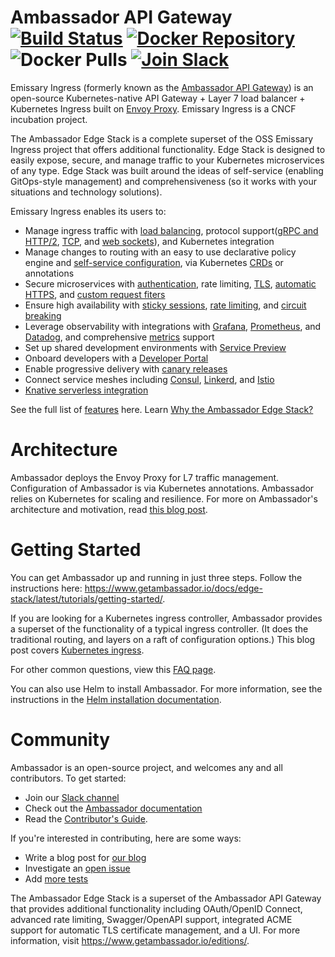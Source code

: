 Ambassador API Gateway [![Build Status][build-status]][build-pages] [![Docker Repository][docker-latest]][docker-repo] ![Docker Pulls][docker-pulls] [![Join Slack][slack-join]][slack-url]
==========

[build-pages]:   https://travis-ci.org/datawire/ambassador
[build-status]:  https://travis-ci.org/datawire/ambassador.png?branch=master
[docker-repo]:   https://hub.docker.com/repository/docker/datawire/ambassador
[docker-latest]: https://img.shields.io/docker/v/datawire/ambassador?sort=semver
[docker-pulls]:  https://img.shields.io/docker/pulls/datawire/ambassador
[slack-url]:     https://d6e.co/slack
[slack-join]:    https://img.shields.io/badge/slack-join-orange.svg


Emissary Ingress (formerly known as the [Ambassador API Gateway](https://www.getambassador.io)) is an open-source Kubernetes-native API Gateway + Layer 7 load balancer + Kubernetes Ingress built on [Envoy Proxy](https://www.envoyproxy.io). Emissary Ingress is a CNCF incubation project.

The Ambassador Edge Stack is a complete superset of the OSS Emissary Ingress project that offers additional functionality. Edge Stack is designed to easily expose, secure, and manage traffic to your Kubernetes microservices of any type. Edge Stack was built around the ideas of self-service (enabling GitOps-style management) and comprehensiveness (so it works with your situations and technology solutions). 

Emissary Ingress enables its users to:

* Manage ingress traffic with [load balancing](https://www.getambassador.io/docs/edge-stack/latest/topics/running/load-balancer/#load-balancing-in-ambassador-edge-stack), protocol support([gRPC and HTTP/2](https://www.getambassador.io/docs/edge-stack/latest/howtos/grpc/), [TCP](https://www.getambassador.io/docs/edge-stack/latest/topics/using/tcpmappings/), and [web sockets](https://www.getambassador.io/docs/edge-stack/latest/topics/using/tcpmappings/)), and Kubernetes integration
* Manage changes to routing with an easy to use declarative policy engine and [self-service configuration](https://www.getambassador.io/docs/edge-stack/latest/topics/using/mappings/), via Kubernetes [CRDs](https://www.getambassador.io/docs/edge-stack/latest/topics/using/edge-policy-console/) or annotations 
* Secure microservices with [authentication](https://www.getambassador.io/docs/edge-stack/latest/topics/running/services/auth-service/), rate limiting, [TLS](https://www.getambassador.io/docs/edge-stack/latest/howtos/tls-termination/), [automatic HTTPS](https://www.getambassador.io/docs/edge-stack/latest/topics/running/host-crd/), and [custom request fiters](https://www.getambassador.io/docs/edge-stack/latest/howtos/filter-dev-guide/#developing-custom-filters-for-routing)
* Ensure high availability with [sticky sessions](https://www.getambassador.io/docs/edge-stack/latest/topics/running/load-balancer/#sticky-sessions--session-affinity), [rate limiting](https://www.getambassador.io/docs/edge-stack/latest/topics/running/services/rate-limit-service/), and [circuit breaking](https://www.getambassador.io/docs/edge-stack/latest/topics/using/circuit-breakers/)
* Leverage observability with integrations with [Grafana](https://www.getambassador.io/docs/edge-stack/latest/topics/running/statistics/#grafana), [Prometheus](https://www.getambassador.io/docs/edge-stack/latest/topics/running/statistics/#prometheus), and [Datadog](https://www.getambassador.io/docs/edge-stack/latest/topics/running/statistics/#datadog), and comprehensive [metrics](https://www.getambassador.io/docs/edge-stack/latest/topics/running/statistics/) support
* Set up shared development environments with [Service Preview](https://www.getambassador.io/docs/edge-stack/latest/topics/using/edgectl/)
* Onboard developers with a [Developer Portal](https://www.getambassador.io/docs/edge-stack/latest/topics/using/dev-portal/)
* Enable progressive delivery with [canary releases](https://www.getambassador.io/docs/edge-stack/latest/topics/using/canary/)
* Connect service meshes including [Consul](https://www.getambassador.io/docs/edge-stack/latest/howtos/consul/), [Linkerd](https://www.getambassador.io/docs/edge-stack/latest/howtos/linkerd2/), and [Istio](https://www.getambassador.io/docs/edge-stack/latest/howtos/istio/)
* [Knative serverless integration](https://www.getambassador.io/docs/edge-stack/latest/howtos/knative/)

See the full list of [features](https://www.getambassador.io/features/) here. Learn [Why the Ambassador Edge Stack?](https://www.getambassador.io/docs/edge-stack/latest/about/why-ambassador/#why-the-ambassador-edge-stack)


Architecture
============

Ambassador deploys the Envoy Proxy for L7 traffic management. Configuration of Ambassador is via Kubernetes annotations. Ambassador relies on Kubernetes for scaling and resilience. For more on Ambassador's architecture and motivation, read [this blog post](https://blog.getambassador.io/building-ambassador-an-open-source-api-gateway-on-kubernetes-and-envoy-ed01ed520844).

Getting Started
===============

You can get Ambassador up and running in just three steps. Follow the instructions here: https://www.getambassador.io/docs/edge-stack/latest/tutorials/getting-started/.


If you are looking for a Kubernetes ingress controller, Ambassador provides a superset of the functionality of a typical ingress controller. (It does the traditional routing, and layers on a raft of configuration options.) This blog post covers [Kubernetes ingress](https://blog.getambassador.io/kubernetes-ingress-nodeport-load-balancers-and-ingress-controllers-6e29f1c44f2d).

For other common questions, view this [FAQ page](https://www.getambassador.io/docs/edge-stack/latest/about/faq/).

You can also use Helm to install Ambassador. For more information, see the instructions in the [Helm installation documentation](https://www.getambassador.io/user-guide/helm).

Community
=========

Ambassador is an open-source project, and welcomes any and all contributors. To get started:

* Join our [Slack channel](https://d6e.co/slack)
* Check out the [Ambassador documentation](https://www.getambassador.io/docs/edge-stack/latest)
* Read the [Contributor's Guide](https://github.com/datawire/ambassador/blob/master/DEVELOPING.md). 

If you're interested in contributing, here are some ways:

* Write a blog post for [our blog](https://blog.getambassador.io)
* Investigate an [open issue](https://github.com/datawire/ambassador/issues)
* Add [more tests](https://github.com/datawire/ambassador/tree/master/ambassador/tests)

The Ambassador Edge Stack is a superset of the Ambassador API Gateway that provides additional functionality including OAuth/OpenID Connect, advanced rate limiting, Swagger/OpenAPI support, integrated ACME support for automatic TLS certificate management, and a UI. For more information, visit https://www.getambassador.io/editions/.
